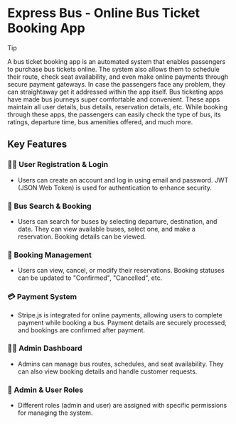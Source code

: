# Express Bus - Online Bus Ticket Booking App

>[!TIP]
>A bus ticket booking app is an automated system that enables passengers to purchase bus tickets online. The system also allows them to schedule their route, check seat availability, and even make online payments through secure payment gateways. In case the passengers face any problem, they can straightaway get it addressed within the app itself.
Bus ticketing apps have made bus journeys super comfortable and convenient. These apps maintain all user details, bus details, reservation details, etc. While booking through these apps, the passengers can easily check the type of bus, its ratings, departure time, bus amenities offered, and much more.

## Key Features
### 🚶‍♂️ User Registration & Login
- Users can create an account and log in using email and password. JWT (JSON Web Token) is used for authentication to enhance security.
### 🚌 Bus Search & Booking
- Users can search for buses by selecting departure, destination, and date. They can view available buses, select one, and make a reservation. Booking details can be viewed.
### 📅 Booking Management
- Users can view, cancel, or modify their reservations. Booking statuses can be updated to "Confirmed", "Cancelled", etc.
### 💳 Payment System
- Stripe.js is integrated for online payments, allowing users to complete payment while booking a bus. Payment details are securely processed, and bookings are confirmed after payment.
### 👨‍💻 Admin Dashboard
- Admins can manage bus routes, schedules, and seat availability. They can also view booking details and handle customer requests.
### 🔑 Admin & User Roles
- Different roles (admin and user) are assigned with specific permissions for managing the system.

  
